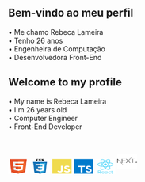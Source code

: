 ## Bem-vindo ao meu perfil

• Me chamo Rebeca Lameira <br>
• Tenho 26 anos <br>
• Engenheira de Computação <br>
• Desenvolvedora Front-End <br>

## Welcome to my profile

• My name is Rebeca Lameira <br>
• I'm 26 years old <br>
• Computer Engineer <br>
• Front-End Developer <br>

##

<div style="diplay:inline_block"> <br>
  <img align="center" height="30" width="40" src="https://raw.githubusercontent.com/devicons/devicon/master/icons/html5/html5-original.svg">
  <img align="center" height="30" width="40" src="https://raw.githubusercontent.com/devicons/devicon/master/icons/css3/css3-original-wordmark.svg">
  <img align="center" height="30" width="40" src="https://raw.githubusercontent.com/devicons/devicon/master/icons/javascript/javascript-plain.svg">
  <img align="center" height="30" width="40" src="https://raw.githubusercontent.com/devicons/devicon/master/icons/typescript/typescript-original.svg">
  <img align="center" height="30" width="40" src="https://raw.githubusercontent.com/devicons/devicon/master/icons/react/react-original-wordmark.svg">
  <img aling="center" height="30" width="40" src="https://raw.githubusercontent.com/devicons/devicon/master/icons/nextjs/nextjs-original-wordmark.svg">
</div>

